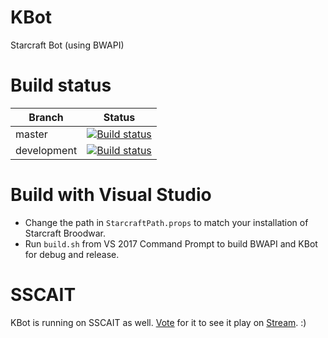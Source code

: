 # KBot
Starcraft Bot (using BWAPI)

# Build status

| Branch      | Status                                         |
| ----------- | ---------------------------------------------- |
| master      | [![Build status][master badge]][vs build]      |
| development | [![Build status][development badge]][vs build] |

[vs build]: https://kruecke.visualstudio.com/KBot
[master badge]: https://kruecke.visualstudio.com/_apis/public/build/definitions/30f6aa6a-33ee-4633-a315-57f354033160/3/badge
[development badge]: https://kruecke.visualstudio.com/_apis/public/build/definitions/30f6aa6a-33ee-4633-a315-57f354033160/2/badge

# Build with Visual Studio
- Change the path in `StarcraftPath.props` to match your installation of Starcraft Broodwar.
- Run `build.sh` from VS 2017 Command Prompt to build BWAPI and KBot for debug and release.

# SSCAIT
KBot is running on SSCAIT as well. [Vote](http://sscaitournament.com/index.php?action=voteForPlayers&botId=384) for it to see it play on [Stream](https://www.twitch.tv/sscait). :)

